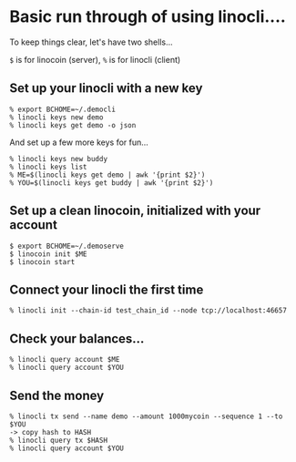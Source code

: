 # Basic run through of using linocli....

To keep things clear, let's have two shells...

`$` is for linocoin (server), `%` is for linocli (client)

## Set up your linocli with a new key

```
% export BCHOME=~/.democli
% linocli keys new demo
% linocli keys get demo -o json
```

And set up a few more keys for fun...

```
% linocli keys new buddy
% linocli keys list
% ME=$(linocli keys get demo | awk '{print $2}')
% YOU=$(linocli keys get buddy | awk '{print $2}')
```

## Set up a clean linocoin, initialized with your account

```
$ export BCHOME=~/.demoserve
$ linocoin init $ME
$ linocoin start
```

## Connect your linocli the first time

```
% linocli init --chain-id test_chain_id --node tcp://localhost:46657
```

## Check your balances...

```
% linocli query account $ME
% linocli query account $YOU
```

## Send the money

```
% linocli tx send --name demo --amount 1000mycoin --sequence 1 --to $YOU
-> copy hash to HASH
% linocli query tx $HASH
% linocli query account $YOU
```
